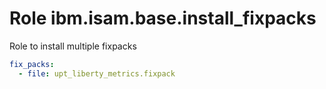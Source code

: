 # Role ibm.isam.base.install_fixpacks

Role to install multiple fixpacks

````yaml
fix_packs:
  - file: upt_liberty_metrics.fixpack
````
